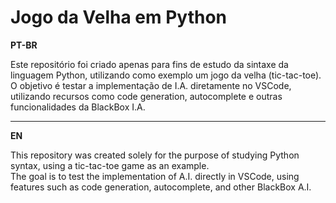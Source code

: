 # Jogo da Velha em Python

**PT-BR**

Este repositório foi criado apenas para fins de estudo da sintaxe da linguagem Python, utilizando como exemplo um jogo da velha (tic-tac-toe).  
O objetivo é testar a implementação de I.A. diretamente no VSCode, utilizando recursos como code generation, autocomplete e outras funcionalidades da BlackBox I.A.

---

**EN**

This repository was created solely for the purpose of studying Python syntax, using a tic-tac-toe game as an example.  
The goal is to test the implementation of A.I. directly in VSCode, using features such as code generation, autocomplete, and other BlackBox A.I.
